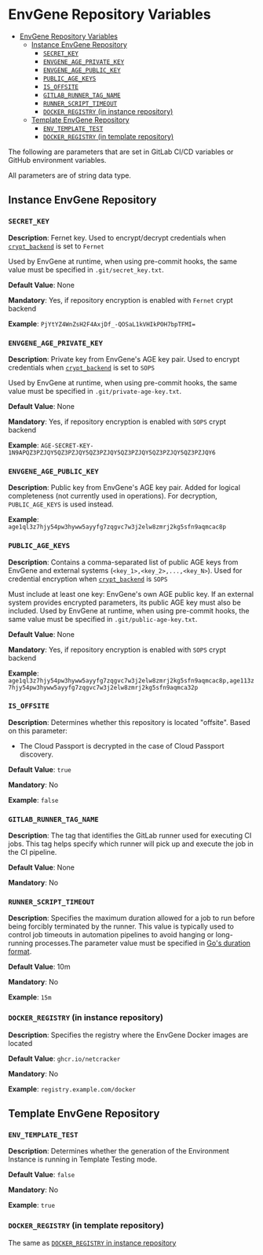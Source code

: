 
# EnvGene Repository Variables

- [EnvGene Repository Variables](#envgene-repository-variables)
  - [Instance EnvGene Repository](#instance-envgene-repository)
    - [`SECRET_KEY`](#secret_key)
    - [`ENVGENE_AGE_PRIVATE_KEY`](#envgene_age_private_key)
    - [`ENVGENE_AGE_PUBLIC_KEY`](#envgene_age_public_key)
    - [`PUBLIC_AGE_KEYS`](#public_age_keys)
    - [`IS_OFFSITE`](#is_offsite)
    - [`GITLAB_RUNNER_TAG_NAME`](#gitlab_runner_tag_name)
    - [`RUNNER_SCRIPT_TIMEOUT`](#runner_script_timeout)
    - [`DOCKER_REGISTRY` (in instance repository)](#docker_registry-in-instance-repository)
  - [Template EnvGene Repository](#template-envgene-repository)
    - [`ENV_TEMPLATE_TEST`](#env_template_test)
    - [`DOCKER_REGISTRY` (in template repository)](#docker_registry-in-template-repository)

The following are parameters that are set in GitLab CI/CD variables or GitHub environment variables.

All parameters are of string data type.

## Instance EnvGene Repository

### `SECRET_KEY`

**Description**: Fernet key. Used to encrypt/decrypt credentials when [`crypt_backend`](/docs/envgene-configs.md#configyml) is set to `Fernet`

Used by EnvGene at runtime, when using pre-commit hooks, the same value must be specified in `.git/secret_key.txt`.

**Default Value**: None

**Mandatory**: Yes, if repository encryption is enabled with `Fernet` crypt backend

**Example**: `PjYtYZ4WnZsH2F4AxjDf_-QOSaL1kVHIkPOH7bpTFMI=`

### `ENVGENE_AGE_PRIVATE_KEY`

**Description**: Private key from EnvGene's AGE key pair. Used to encrypt credentials when [`crypt_backend`](/docs/envgene-configs.md#configyml) is set to `SOPS`

Used by EnvGene at runtime, when using pre-commit hooks, the same value must be specified in `.git/private-age-key.txt`.

**Default Value**: None

**Mandatory**: Yes, if repository encryption is enabled with `SOPS` crypt backend

**Example**: `AGE-SECRET-KEY-1N9APQZ3PZJQY5QZ3PZJQY5QZ3PZJQY5QZ3PZJQY5QZ3PZJQY5QZ3PZJQY6`

### `ENVGENE_AGE_PUBLIC_KEY`

**Description**: Public key from EnvGene's AGE key pair. Added for logical completeness (not currently used in operations). For decryption, `PUBLIC_AGE_KEYS` is used instead.

**Example**: `age1ql3z7hjy54pw3hyww5ayyfg7zqgvc7w3j2elw8zmrj2kg5sfn9aqmcac8p`

### `PUBLIC_AGE_KEYS`

**Description**: Contains a comma-separated list of public AGE keys from EnvGene and external systems (`<key_1>,<key_2>,...,<key_N>`). Used for credential encryption when [`crypt_backend`](/docs/envgene-configs.md#configyml) is `SOPS`

Must include at least one key: EnvGene's own AGE public key.
If an external system provides encrypted parameters, its public AGE key must also be included.
Used by EnvGene at runtime, when using pre-commit hooks, the same value must be specified in `.git/public-age-key.txt`.

**Default Value**: None

**Mandatory**: Yes, if repository encryption is enabled with `SOPS` crypt backend

**Example**: `age1ql3z7hjy54pw3hyww5ayyfg7zqgvc7w3j2elw8zmrj2kg5sfn9aqmcac8p,age113z7hjy54pw3hyww5ayyfg7zqgvc7w3j2elw8zmrj2kg5sfn9aqmca32p`

### `IS_OFFSITE`

**Description**: Determines whether this repository is located "offsite". Based on this parameter:

- The Cloud Passport is decrypted in the case of Cloud Passport discovery.

**Default Value**: `true`

**Mandatory**: No

**Example**: `false`

### `GITLAB_RUNNER_TAG_NAME`

**Description**: The tag that identifies the GitLab runner used for executing CI jobs. This tag helps specify which runner will pick up and execute the job in the CI pipeline.

**Default Value**: None

**Mandatory**: No

### `RUNNER_SCRIPT_TIMEOUT`

**Description**: Specifies the maximum duration allowed for a job to run before being forcibly terminated by the runner. This value is typically used to control job timeouts in automation pipelines to avoid hanging or long-running processes.The parameter value must be specified in [Go's duration format](https://pkg.go.dev/time#ParseDuration).

**Default Value**: 10m

**Mandatory**: No

**Example**: `15m`

### `DOCKER_REGISTRY` (in instance repository)

**Description**: Specifies the registry where the EnvGene Docker images are located

**Default Value**: `ghcr.io/netcracker`

**Mandatory**: No

**Example**: `registry.example.com/docker`

## Template EnvGene Repository

### `ENV_TEMPLATE_TEST`

**Description**: Determines whether the generation of the Environment Instance is running in Template Testing mode.

**Default Value**: `false`

**Mandatory**: No

**Example**: `true`

### `DOCKER_REGISTRY` (in template repository)

The same as [`DOCKER_REGISTRY` in instance repository](#docker_registry-in-instance-repository)

